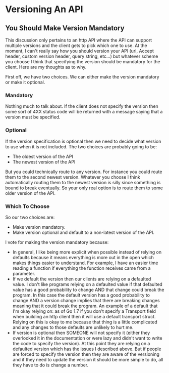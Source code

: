 Versioning An API
=================

You Should Make Version Mandatory
---------------------------------

This discussion only pertains to an http API where the API can support
multiple versions and the client gets to pick which one to use. At the moment,
I can't really say how you should version your API (url, Accept header, custom
version header, query string, etc...) but whatever scheme you choose I think
that specifying the version should be mandatory for the client. Here are my
thoughts as to why.

First off, we have two choices. We can either make the version mandatory or
make it optional.

### Mandatory

Nothing much to talk about. If the client does not specify the version then
some sort of 4XX status code will be returned with a message saying that a
version must be specified.

### Optional

If the version specification is optional then we need to decide what version
to use when it is not included. The two choices are probably going to be:

- The oldest version of the API
- The newest version of the API

But you could technically route to any version. For instance you could route
them to the second newest version. Whatever you choose I think automatically
routing them to the newest version is silly since something is bound to break
eventually. So your only real option is to route them to some older version of
the API.

### Which To Choose

So our two choices are:

- Make version mandatory.
- Make version optional and default to a non-latest version of the API.

I vote for making the version mandatory because:

- In general, I like being more explicit when possible instead of relying on
  defaults because it means everything is more out in the open which makes
  things easier to understand. For example, I have an easier time reading a
  function if everything the function receives came from a parameter.
- If we default the version then our clients are relying on a defaulted value.
  I don't like programs relying on a defaulted value if that defaulted value
  has a good probability to change AND that change could break the program. In
  this case the default version has a good probability to change AND a version
  change implies that there are breaking changes meaning that it could break
  the program. An example of a default that I'm okay relying on: as of Go 1.7
  if you don't specify a Transport field when building an http client then it
  will use a default transport struct. Relying on this is okay to me because
  that thing is a little complicated and any changes to those defaults are
  unlikely to hurt me.
- If version is optional then SOMEONE will not specify it (either they
  overlooked it in the documentation or were lazy and didn't want to write the
  code to specify the version). At this point they are relying on a defaulted
  version which has the issues I described above. But if people are forced to
  specify the version then they are aware of the versioning and if they need
  to update the version it should be more simple to do, all they have to do is
  change a number.
